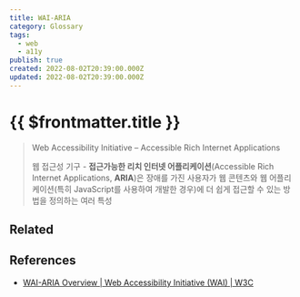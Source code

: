 ```yaml
---
title: WAI-ARIA
category: Glossary
tags:
  - web
  - a11y
publish: true
created: 2022-08-02T20:39:00.000Z
updated: 2022-08-02T20:39:00.000Z
---
```


# {{ $frontmatter.title }}

> Web Accessibility Initiative – Accessible Rich Internet Applications
>
> 웹 접근성 기구 - **접근가능한 리치 인터넷 어플리케이션**(Accessible Rich Internet Applications, **ARIA**)은 장애를 가진 사용자가 웹 콘텐츠와 웹 어플리케이션(특히 JavaScript를 사용하여 개발한 경우)에 더 쉽게 접근할 수 있는 방법을 정의하는 여러 특성

## Related

## References

- [WAI-ARIA Overview | Web Accessibility Initiative (WAI) | W3C](https://www.w3.org/WAI/standards-guidelines/aria/)
